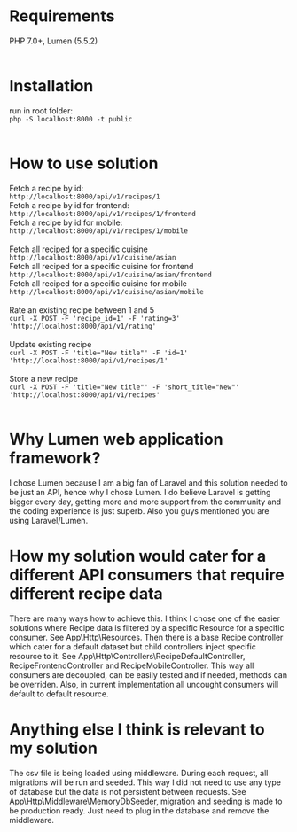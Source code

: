 # Requirements<br/>
PHP 7.0+, Lumen (5.5.2)<br/><br/>
# Installation<br/>
run in root folder:<br/>
`php -S localhost:8000 -t public`<br/><br/>
# How to use solution<br/>
Fetch a recipe by id:<br/>
`http://localhost:8000/api/v1/recipes/1`<br/>
Fetch a recipe by id for frontend:<br/>
`http://localhost:8000/api/v1/recipes/1/frontend`<br/>
Fetch a recipe by id for mobile:<br/>
`http://localhost:8000/api/v1/recipes/1/mobile`<br/><br/>
Fetch all reciped for a specific cuisine<br/>
`http://localhost:8000/api/v1/cuisine/asian`<br/>
Fetch all reciped for a specific cuisine for frontend<br/>
`http://localhost:8000/api/v1/cuisine/asian/frontend`<br/>
Fetch all reciped for a specific cuisine for mobile<br/>
`http://localhost:8000/api/v1/cuisine/asian/mobile`<br/><br/>
Rate an existing recipe between 1 and 5<br/>
`curl -X POST -F 'recipe_id=1' -F 'rating=3' 'http://localhost:8000/api/v1/rating'`<br/><br/>
Update existing recipe<br/>
`curl -X POST -F 'title="New title"' -F 'id=1' 'http://localhost:8000/api/v1/recipes/1'`<br/><br/>
Store a new recipe<br/>
`curl -X POST -F 'title="New title"' -F 'short_title="New"' 'http://localhost:8000/api/v1/recipes'`<br/><br/>
# Why Lumen web application framework?<br/>
I chose Lumen because I am a big fan of Laravel and this solution needed to be just an API, hence why I chose Lumen. I do believe Laravel is getting bigger every day, getting more and more support from the community and the coding experience is just superb. Also you guys mentioned you are using Laravel/Lumen.<br/>
# How my solution would cater for a different API consumers that require different recipe data<br/>
There are many ways how to achieve this. I think I chose one of the easier solutions where Recipe data is filtered by a specific Resource for a specific consumer. See App\Http\Resources. Then there is a base Recipe controller which cater for a default dataset but child controllers inject specific resource to it. See App\Http\Controllers\RecipeDefaultController, RecipeFrontendController and RecipeMobileController. This way all consumers are decoupled, can be easily tested and if needed, methods can be overriden. Also, in current implementation all uncought consumers will default to default resource.<br/>
# Anything else I think is relevant to my solution<br/>
The csv file is being loaded using middleware. During each request, all migrations will be run and seeded. This way I did not need to use any type of database but the data is not persistent between requests. See App\Http\Middleware\MemoryDbSeeder, migration and seeding is made to be production ready. Just need to plug in the database and remove the middleware.